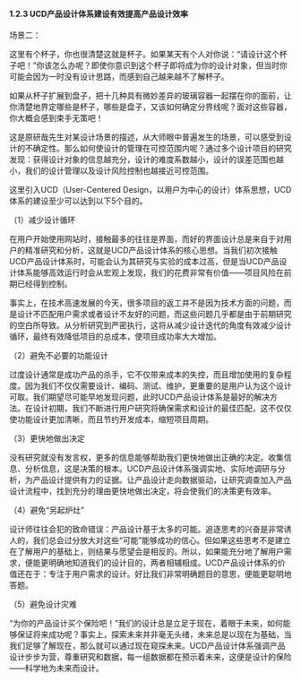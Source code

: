 #### 1.2.3 UCD产品设计体系建设有效提高产品设计效率

场景二：

这里有个杯子，你也很清楚这就是杯子。如果某天有个人对你说：“请设计这个杯子吧！”你该怎么办呢？即使你意识到这个杯子即将成为你的设计对象，但当时你可能会因为一时没有设计思路，而感到自己越来越不了解杯子。

如果从杯子扩展到盘子，把十几种具有微妙差异的玻璃容器一起摆在你的面前，让你清楚地界定哪些是杯子，哪些是盘子，又该如何确定分界线呢？面对这些容器，你大概会感到束手无策吧！

这是原研哉先生对某设计场景的描述，从大师眼中普遍发生的场景，可以感受到设计的不确定性。那么如何使设计的管理在可控范围内呢？通过多个设计项目的研究发现：获得设计对象的信息越充分，设计的难度系数越小，设计的误差范围也越小，我们的设计管理以及设计风险控制也越接近可控范围。

这里引入UCD（User-Centered Design，以用户为中心的设计）体系思想，UCD体系的建设至少可以达到以下5个目的。

（1）减少设计循环

在用户开始使用网站时，接触最多的往往是界面，而好的界面设计总是来自于对用户的精准研究和分析，这就是UCD产品设计体系的核心思想。当我们初次接触UCD产品设计体系时，可能会认为其研究与实验的成本过高，但是当UCD产品设计体系能够高效运行时会从宏观上发现，我们的花费非常有价值——项目风险在前期已经得到控制。

事实上，在技术高速发展的今天，很多项目的返工并不是因为技术方面的问题，而是设计不匹配用户需求或者设计不友好的问题，而这些问题几乎都是由于前期研究的空白所导致。从分析研究到严密执行，这将从减少设计迭代的角度有效减少设计循环，最终有效降低项目的总成本，使项目成功率大大增加。

（2）避免不必要的功能设计

过度设计通常是成功产品的杀手，它不仅带来成本的失控，而且增加使用的复杂程度。因为我们不仅仅需要设计、编码、测试、维护，更重要的是用户认为这个设计可取。我们期望尽可能早地发现问题，此时UCD产品设计体系是最好的解决方法。在设计初期，我们不断进行用户研究将确保需求和设计的最佳匹配，这不仅仅使功能设计更加清晰，而且节约开发成本，缩短项目周期。

（3）更快地做出决定

没有研究就没有发言权，更多的信息能够帮助我们更快地做出正确的决定。收集信息、分析信息，这是决策的根本。UCD产品设计体系强调实地、实际地调研与分析，为产品设计提供有力的证据。让产品设计走向数据驱动，让研究调查加入产品设计流程中，找到充分的理由更快地做出决定，将会使我们的决策更有效率。

（4）避免“另起炉灶”

设计师往往会犯的致命错误：产品设计基于太多的可能。追逐思考的兴奋是非常诱人的，我们总会过分放大对这些“可能”能够成功的信心。但如果这些思考不是建立在了解用户的基础上，则结果与愿望会是相反的。所以，如果能充分地了解用户需求，便能更明确地知道我们的设计目的，两者相辅相成。UCD产品设计体系的价值还在于：专注于用户需求的设计。好比我们非常明确题目的意思，便能更聪明地答题。

（5）避免设计灾难

“为你的产品设计买个保险吧！”我们的设计总是立足于现在，着眼于未来，如何能够保证将来成功呢？事实上，探索未来并非毫无头绪，未来总是以现在为基础，当我们足够了解现在，那么就可以通过现在窥探未来。UCD产品设计体系强调产品设计步步为营，尊重研究和数据，每一组数据都在预示着未来，这便是设计的保险——科学地为未来而设计。
